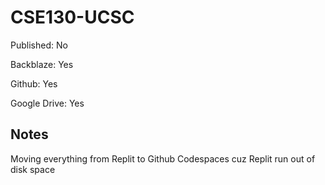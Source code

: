 # CSE130-UCSC
Published: No

Backblaze: Yes

Github: Yes

Google Drive: Yes

## Notes

Moving everything from Replit to Github Codespaces cuz Replit run out of disk space